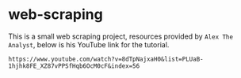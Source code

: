 # web-scraping

This is a small web scraping project, resources provided by `Alex The Analyst`, below is his YouTube link for the tutorial.

`https://www.youtube.com/watch?v=8dTpNajxaH0&list=PLUaB-1hjhk8FE_XZ87vPPSfHqb6OcM0cF&index=56`
